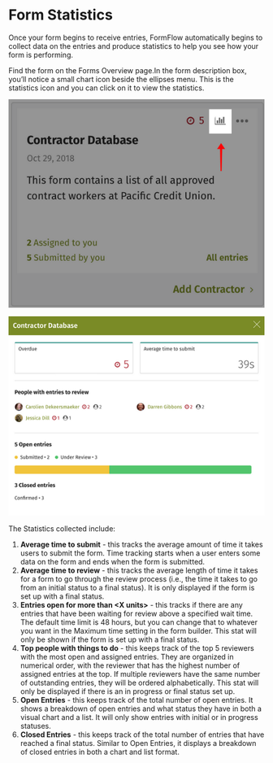 # Form Statistics

Once your form begins to receive entries, FormFlow automatically begins to collect data on the entries and produce statistics to help you see how your form is performing.

Find the form on the Forms Overview page.In the form description box, you’ll notice a small chart icon beside the ellipses menu. This is the statistics icon and you can click on it to view the statistics.

![](../../../.gitbook/assets/1%20%284%29.png)

![](../../../.gitbook/assets/2%20%2872%29.png)



The Statistics collected include:  
 

1. **Average time to submit** - this tracks the average amount of time it takes users to submit the form. Time tracking starts when a user enters some data on the form and ends when the form is submitted.
2. **Average time to review** - this tracks the average length of time it takes for a form to go through the review process \(i.e., the time it takes to go from an initial status to a final status\). It is only displayed if the form is set up with a final status.
3. **Entries open for more than &lt;X units&gt;** - this tracks if there are any entries that have been waiting for review above a specified wait time. The default time limit is 48 hours, but you can change that to whatever you want in the Maximum time setting in the form builder. This stat will only be shown if the form is set up with a final status.
4. **Top people with things to do** - this keeps track of the top 5 reviewers with the most open and assigned entries. They are organized in numerical order, with the reviewer that has the highest number of assigned entries at the top. If multiple reviewers have the same number of outstanding entries, they will be ordered alphabetically. This stat will only be displayed if there is an in progress or final status set up.
5. **Open Entries** - this keeps track of the total number of open entries. It shows a breakdown of open entries and what status they have in both a visual chart and a list. It will only show entries with initial or in progress statuses.
6. **Closed Entries** - this keeps track of the total number of entries that have reached a final status. Similar to Open Entries, it displays a breakdown of closed entries in both a chart and list format.

